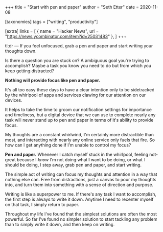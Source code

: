 +++
title = "Start with pen and paper"
author = "Seth Etter"
date = 2020-11-08

[taxonomies]
tags = ["writing", "productivity"]

[extra]
links = [
  { name = "Hacker News", url = "https://news.ycombinator.com/item?id=25031483" },
]
+++

tl;dr — If you feel unfocused, grab a pen and paper and start writing your thoughts down.

Is there a question you are stuck on? A ambiguous goal you're trying to accomplish? Maybe a task you know you need to do but from which you keep getting distracted?

**Nothing will provide focus like pen and paper.**

It's all too easy these days to have a clear intention only to be sidetracked by the whirlpool of apps and services clawing for our attention on our devices.

It helps to take the time to groom our notification settings for importance and timeliness, but a digital device that we can use to complete nearly any task will never stand up to pen and paper in terms of it's ability to provide focus.

My thoughts are a constant whirlwind, I'm certainly more distractible than most, and interacting with nearly any online service only fuels that fire. So how can I get anything done if I'm unable to control my focus?

**Pen and paper.** Whenever I catch myself stuck in the whirlpool, feeling not-great because I *know* I'm not doing what I want to be doing, or what I should be doing, I step away, grab pen and paper, and start writing.

The simple act of writing can focus my thoughts and attention in a way that nothing else can. Free from distractions, just a canvas to pour my thoughts into, and turn them into something with a sense of direction and purpose.

Writing is like a superpower to me. If there's any task I want to accomplish, the first step is always to write it down. Anytime I need to recenter myself on that task, I simply return to paper.

Throughout my life I've found that the simplest solutions are often the most powerful. So far I've found no simpler solution to start tackling any problem than to simply write it down, and then keep on writing.